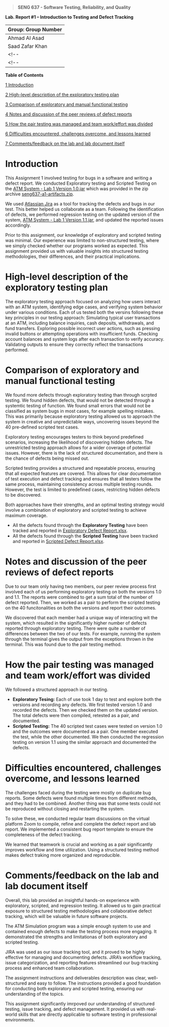 >   **SENG 637 - Software Testing, Reliability, and Quality**

**Lab. Report \#1 – Introduction to Testing and Defect Tracking**

| Group: Group Number      |
|-----------------|
| Ahmad Al Asad                |   
| Saad Zafar Khan              |   
<!-- | Student 3 name               |    -->
<!-- | Student 4 name                |    -->


**Table of Contents**
<!-- 
(When you finish writing, update the following list using right click, then
“Update Field”) -->

[1 Introduction](#_Toc439194677)

[2 High-level description of the exploratory testing plan](#_Toc439194678)

[3 Comparison of exploratory and manual functional testing](#_Toc439194679)

[4 Notes and discussion of the peer reviews of defect reports](#_Toc439194680)

[5 How the pair testing was managed and team work/effort was divided](#_Toc439194681)

[6 Difficulties encountered, challenges overcome, and lessons learned](#_Toc439194682)

[7 Comments/feedback on the lab and lab document itself](#_Toc439194683)

# Introduction

This Assignment 1 involved testing for bugs in a software and writing a defect report. We conducted Exploratory testing and Scripted Testing on the [ATM System - Lab 1 Version 1.0.jar](https://github.com/seng637-winter2025/a1-ExGranite/blob/main/Assignment%201%20-%20artifacts/ATM%20System%20-%20Lab%201%20Version%201.0.jar) which was provided in the zip archive [seng637-a1-artifacts.zip](https://github.com/seng637-winter2025/a1-ExGranite/blob/main/seng637-a1-artifacts.zip).

We used [Atlassian Jira](https://www.atlassian.com/software/jira) as a tool for tracking the defects and bugs in our test. This better helped us collaborate as a team. Following the identification of defects, we performed regression testing on the updated version of the system, [ATM System - Lab 1 Version 1.1.jar](https://github.com/seng637-winter2025/a1-ExGranite/blob/main/Assignment%201%20-%20artifacts/ATM%20System%20-%20Lab%201%20Version%201.1.jar), and updated the reported issues accordingly.

Prior to this assignment, our knowledge of exploratory and scripted testing was minimal. Our experience was limited to non-structured testing, where we simply checked whether our programs worked as expected. This assignment provided us with valuable insights into structured testing methodologies, their differences, and their practical implications.

# High-level description of the exploratory testing plan

The exploratory testing approach focused on analyzing how users interact with an ATM system, identifying edge cases, and verifying system behavior under various conditions. Each of us tested both the versins following these key principles in our testing approach: Simulating typical user transactions at an ATM, including balance inquiries, cash deposits, withdrawals, and fund transfers. Exploring possible incorrect user actions, such as pressing invalid buttons or attempting operations with insufficient funds. Checking account balances and system logs after each transaction to verify accuracy. Validating outputs to ensure they correctly reflect the transactions performed.

# Comparison of exploratory and manual functional testing

We found more defects through exploratory testing than through scrpted testing. We found hidden defects, that would not be detected through a systemtic testing of function. We found small errors that would not be classified as system bugs in most cases, for example spelling mistakes. This was primarily because exploratory testing allowed us to approach the system in creative and unpredictable ways, uncovering issues beyond the 40 pre-defined scripted test cases.

Exploratory testing encourages testers to think beyond predefined scenarios, increasing the likelihood of discovering hidden defects. The unrestricted testing approach allows for a wider coverage of potential issues. However, there is the lack of structured documentation, and there is the chance of defects being missed out.

Scripted testing provides a structured and repeatable process, ensuring that all expected features are covered. This allows for clear documentation of test execution and defect tracking and ensures that all testers follow the same process, maintaining consistency across multiple testing rounds. However, the test is limited to predefined cases, restricting hidden defects to be discovered.

Both approaches have their strengths, and an optimal testing strategy would involve a combination of exploratory and scripted testing to achieve maximum coverage.

- All the defects found through the **Exploratory Testing** have been tracked and reported in [Exploratory Defect Report.xlsx](https://github.com/seng637-winter2025/a1-ExGranite/blob/main/Bug%20Reports/Exploratory%20Defect%20Report.xlsx).
- All the defects found through the **Scripted Testing** have been tracked and reported in [Scripted Defect Report.xlsx](https://github.com/seng637-winter2025/a1-ExGranite/blob/main/Bug%20Reports/Scripted%20Defect%20Report.xlsx).

# Notes and discussion of the peer reviews of defect reports

Due to our team only having two members, our peer review process first involved each of us performing exploratory testing on both the versions 1.0 and 1.1. The reports were combined to get a sum total of the number of defect reported. Then, we worked as a pair to perform the scripted testing on the 40 funcitonalities on both the versions and report their outcomes.

We discovered that each member had a unique way of interacting wit the system, which resulted in the significantly higher number of defects reported through exploratory testing. There were quite a number of differences between the two of our tests. For example, running the system through the terminal gives the output from the exceptions thrown in the terminal. This was found due to the pair testing method.

# How the pair testing was managed and team work/effort was divided 

We followed a structured approach in our testing.

- **Exploratory Tesing:** Each of use took 1 day to test and explore both the versions and recording any defects. We first tested version 1.0 and recorded the defects. Then we checked them on the updated version. The total defects were then compiled, retested as a pair, and documented.
- **Scripted Testing:** The 40 scripted test cases were tested on version 1.0 and the outcomes were documented as a pair. One member executed the test, while the other documented. We then conducted the regression testing on version 1.1 using the similar approach and documented the defects.

# Difficulties encountered, challenges overcome, and lessons learned

The challenges faced during the testing were mostly on duplicate bug reports. Some defects were found multiple times from different methods, and they had to be combined. Another thing was that some tests could not be reproduced without closing and restarting the system.

To solve these, we conducted regular team discussions on the virtual platform Zoom to compile, refine and complete the defect report and lab report. We implemented a consistent bug report template to ensure the completeness of the defect tracking.

We learned that teamwork is crucial and working as a pair significantly improves workflow and time utilization. Using a structured testing method makes defect traking more organized and reproducible.

# Comments/feedback on the lab and lab document itself

Overall, this lab provided an insightful hands-on experience with exploratory, scripted, and regression testing. It allowed us to gain practical exposure to structured testing methodologies and collaborative defect tracking, which will be valuable in future software projects.

The ATM Simulation program was a simple enough system to use and contained enough defects to make the testing process more engaging. It demonstrated the strengths and limitationas of both exploratory and scripted testing.

JIRA was used as our issue tracking tool, and it proved to be highly effective for managing and documenting defects. JIRA’s workflow tracking, issue categorization, and reporting features streamlined our bug-tracking process and enhanced team collaboration.

The assignment instructions and deliverables description was clear, well-structured and easy to follow. The instructions provided a good foundation for conducting both exploratory and scripted testing, ensuring our understanding of the topics.

This assignment significantly imrpoved our understanding of structured testing, issue tracking, and defect management. It provided us with real-world skills that are directly applicable to software testing in professional environments.
